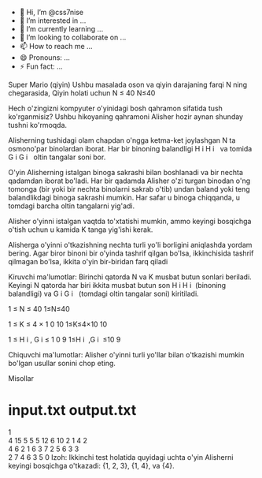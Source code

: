 - 👋 Hi, I’m @css7nise
- 👀 I’m interested in ...
- 🌱 I’m currently learning ...
- 💞️ I’m looking to collaborate on ...
- 📫 How to reach me ...
- 😄 Pronouns: ...
- ⚡ Fun fact: ...

<!---
css7nise/css7nise is a ✨ special ✨ repository because its `README.md` (this file) appears on your GitHub profile.
You can click the Preview link to take a look at your changes.
--->
Super Mario (qiyin)
Ushbu masalada oson va qiyin darajaning farqi N ning chegarasida, Qiyin holati uchun 
N
≤
40
N≤40

 

Hech o'zingizni kompyuter o'yinidagi bosh qahramon sifatida tush ko'rganmisiz? Ushbu hikoyaning qahramoni Alisher hozir aynan shunday tushni ko'rmoqda.

Alisherning tushidagi olam chapdan o'ngga ketma-ket joylashgan N ta osmono'par binolardan iborat. Har bir binoning balandligi 
H
i
H 
i
​
 ​ va tomida 
G
i
G 
i
​
 ​ oltin tangalar soni bor.

O'yin Alisherning istalgan binoga sakrashi bilan boshlanadi va bir nechta qadamdan iborat bo'ladi. Har bir qadamda Alisher o'zi turgan binodan o'ng tomonga (bir yoki bir nechta binolarni sakrab o'tib) undan baland yoki teng balandlikdagi binoga sakrashi mumkin. Har safar u binoga chiqqanda, u tomdagi barcha oltin tangalarni yig'adi.

Alisher o'yinni istalgan vaqtda to'xtatishi mumkin, ammo keyingi bosqichga o'tish uchun u kamida K tanga yig'ishi kerak.

Alisherga o'yinni o'tkazishning nechta turli yo'li borligini aniqlashda yordam bering. Agar biror binoni bir o'yinda tashrif qilgan bo'lsa, ikkinchisida tashrif qilmagan bo'lsa, ikkita o'yin bir-biridan farq qiladi

Kiruvchi ma'lumotlar:
Birinchi qatorda N va K musbat butun sonlari beriladi. Keyingi N qatorda har biri ikkita musbat butun son 
H
i
H 
i
​
 ​ (binoning balandligi) va 
G
i
G 
i
​
 ​ (tomdagi oltin tangalar soni) kiritiladi.

1
≤
N
≤
40
1≤N≤40

1
≤
K
≤
4
×
1
0
10
1≤K≤4×10 
10
 

1
≤
H
i
,
G
i
≤
1
0
9
1≤H 
i
​
 ,G 
i
​
 ≤10 
9
 

Chiquvchi ma'lumotlar:
Alisher o'yinni turli yo'llar bilan o'tkazishi mumkin bo'lgan usullar sonini chop eting.

Misollar
#	input.txt	output.txt
1	
4 15
5 5
5 12
6 10
2 1
4
2	
4 6
2 1
6 3
7 2
5 6
3
3	
2 7
4 6
3 5
0
Izoh:
Ikkinchi test holatida quyidagi uchta o'yin Alisherni keyingi bosqichga o'tkazadi: {1, 2, 3}, {1, 4}, va {4}.
